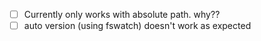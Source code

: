 - [ ] Currently only works with absolute path. why??
- [ ] auto version (using fswatch) doesn't work as expected